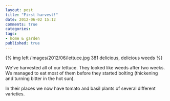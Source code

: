 ```yaml
---
layout: post
title: "First harvest!"
date: 2012-06-02 15:12
comments: true
categories: 
tags: 
- home & garden
published: true
---
```


{% img left /images/2012/06/lettuce.jpg 381 delicious, delicious weeds %}

We've harvested all of our lettuce. They looked like weeds after two weeks. We managed to eat most of them before they started bolting (thickening and turning bitter in the hot sun).

In their places we now have tomato and basil plants of several different varieties.